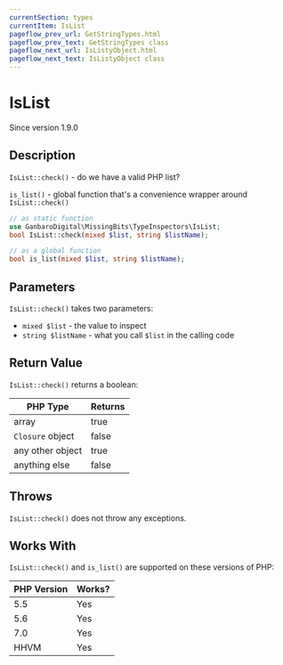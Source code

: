 ```yaml
---
currentSection: types
currentItem: IsList
pageflow_prev_url: GetStringTypes.html
pageflow_prev_text: GetStringTypes class
pageflow_next_url: IsListyObject.html
pageflow_next_text: IsListyObject class
---
```


# IsList

<div class="callout info" markdown="1">
Since version 1.9.0
</div>

## Description

`IsList::check()` - do we have a valid PHP list?

`is_list()` - global function that's a convenience wrapper around `IsList::check()`

```php
// as static function
use GanbaroDigital\MissingBits\TypeInspectors\IsList;
bool IsList::check(mixed $list, string $listName);

// as a global function
bool is_list(mixed $list, string $listName);
```

## Parameters

`IsList::check()` takes two parameters:

* `mixed $list` - the value to inspect
* `string $listName` - what you call `$list` in the calling code

## Return Value

`IsList::check()` returns a boolean:

PHP Type | Returns
---------|--------
array    | true
`Closure` object | false
any other object | true
anything else | false

## Throws

`IsList::check()` does not throw any exceptions.

## Works With

`IsList::check()` and `is_list()` are supported on these versions of PHP:

PHP Version | Works?
------------|-------
5.5 | Yes
5.6 | Yes
7.0 | Yes
HHVM | Yes
